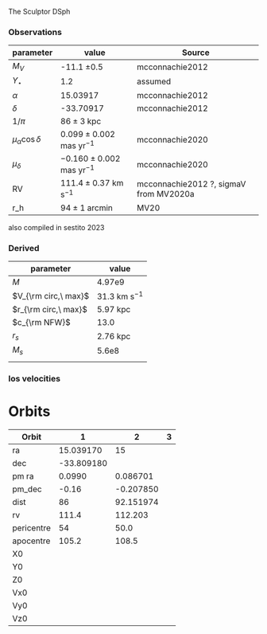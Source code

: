 The Sculptor DSph 



### Observations

| parameter                | value                            | Source                                 |
| ------------------------ | -------------------------------- | -------------------------------------- |
| $M_V$                    | -11.1 $\pm 0.5$                  | mcconnachie2012                        |
| $\Upsilon_\star$         | 1.2                              | assumed                                |
| $\alpha$                 | 15.03917                         | mcconnachie2012                        |
| $\delta$                 | -33.70917                        | mcconnachie2012                        |
| $1/\pi$                  | $86 \pm 3$ kpc                   |                                        |
| $\mu_\alpha \cos \delta$ | $0.099 \pm 0.002$ mas yr$^{-1}$  | mcconnachie2020                        |
| $\mu_\delta$             | $-0.160 \pm 0.002$ mas yr$^{-1}$ | mcconnachie2020                        |
| RV                       | $111.4 \pm 0.37$ km s$^{-1}$     | mcconnachie2012 ?, sigmaV from MV2020a |
| r_h                      | $94\pm1$ arcmin                  | MV20                                   |

also compiled in sestito 2023

### Derived

| parameter            | value            |
| -------------------- | ---------------- |
| $M$                  | 4.97e9           |
| $V_{\rm circ,\ max}$ | 31.3 km s$^{-1}$ |
| $r_{\rm circ,\ max}$ | 5.97 kpc         |
| $c_{\rm NFW}$        | 13.0             |
| $r_s$                | 2.76 kpc         |
| $M_s$                | 5.6e8            |
|                      |                  |

### los velocities



# Orbits



| Orbit      | 1          | 2         | 3    |
| ---------- | ---------- | --------- | ---- |
| ra         | 15.039170  | 15        |      |
| dec        | -33.809180 |           |      |
| pm ra      | 0.0990     | 0.086701  |      |
| pm_dec     | -0.16      | -0.207850 |      |
| dist       | 86         | 92.151974 |      |
| rv         | 111.4      | 112.203   |      |
| pericentre | 54         | 50.0      |      |
| apocentre  | 105.2      | 108.5     |      |
| X0         |            |           |      |
| Y0         |            |           |      |
| Z0         |            |           |      |
| Vx0        |            |           |      |
| Vy0        |            |           |      |
| Vz0        |            |           |      |

